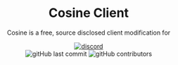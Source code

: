 <h1 align="center">
	Cosine Client
</h1>

<p align="center">
	Cosine is a free, source disclosed client modification for 
</p>

<div align="center">
	<a href="https://discord.gg/aG4RC42y">
		<img src="https://img.shields.io/discord/1070046787114643586?logo=discord" alt="discord"/>
	</a>
	<br>
		<img src="https://img.shields.io/github/last-commit/itsRythem/Cosine" alt="gitHub last commit"/>
		<img src="https://img.shields.io/github/contributors/itsRythem/Cosine" alt="gitHub contributors"/>
	<br>
</div>
